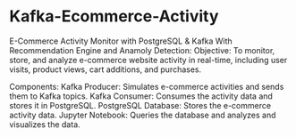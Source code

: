 # Kafka-Ecommerce-Activity

E-Commerce Activity Monitor with PostgreSQL & Kafka With Recommendation Engine and Anamoly Detection:
Objective:
To monitor, store, and analyze e-commerce website activity in real-time, including user visits, product views, cart additions, and purchases.

Components:
Kafka Producer: Simulates e-commerce activities and sends them to Kafka topics.
Kafka Consumer: Consumes the activity data and stores it in PostgreSQL.
PostgreSQL Database: Stores the e-commerce activity data.
Jupyter Notebook: Queries the database and analyzes and visualizes the data.

